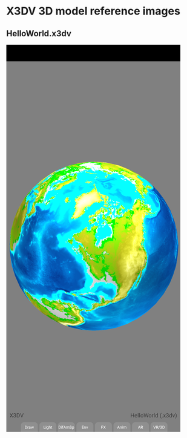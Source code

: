 # X3DV 3D model reference images

## HelloWorld.x3dv
![HelloWorld_x3dv.png](screenshots/HelloWorld_x3dv.png)
